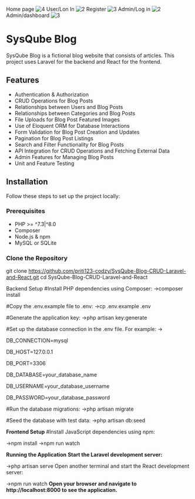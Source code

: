 Home page 
![4](https://github.com/user-attachments/assets/35357f4e-7f02-4652-964b-d0da856a1a1f)
User/Lon In
![2](https://github.com/user-attachments/assets/fd391d49-3206-4222-a33d-45e4dd75fd9e)
Register 
![3](https://github.com/user-attachments/assets/1d414971-106a-4d86-9e78-14a9123be799)
Admin/Log in
![2](https://github.com/user-attachments/assets/6668d3f2-e3cf-48ca-91fb-cbdfa589dc51)
Admin/dashboard
![3](https://github.com/user-attachments/assets/7b728428-8b97-4df8-80ca-8905d0e1e696)

# SysQube Blog

SysQube Blog is a fictional blog website that consists of articles. This project uses Laravel for the backend and React for the frontend.

## Features

- Authentication & Authorization
- CRUD Operations for Blog Posts
- Relationships between Users and Blog Posts
- Relationships between Categories and Blog Posts
- File Uploads for Blog Post Featured Images
- Use of Eloquent ORM for Database Interactions
- Form Validation for Blog Post Creation and Updates
- Pagination for Blog Post Listings
- Search and Filter Functionality for Blog Posts
- API Integration for CRUD Operations and Fetching External Data
- Admin Features for Managing Blog Posts
- Unit and Feature Testing

## Installation

Follow these steps to set up the project locally:

### Prerequisites

- PHP >= ^7.3|^8.0
- Composer
- Node.js & npm
- MySQL or SQLite

### Clone the Repository

git clone https://github.com/priti123-codzy/SysQube-Blog-CRUD-Laravel-and-React.git
cd SysQube-Blog-CRUD-Laravel-and-React


Backend Setup
#Install PHP dependencies using Composer:
->composer install

#Copy the .env.example file to .env:
->cp .env.example .env

#Generate the application key:
->php artisan key:generate

#Set up the database connection in the .env file. For example:
->

DB_CONNECTION=mysql

DB_HOST=127.0.0.1

DB_PORT=3306

DB_DATABASE=your_database_name

DB_USERNAME=your_database_username

DB_PASSWORD=your_database_password

#Run the database migrations:
->php artisan migrate

#Seed the database with test data:
->php artisan db:seed

**Frontend Setup**
#Install JavaScript dependencies using npm:

->npm install
->npm run watch

**Running the Application**
**Start the Laravel development server:**


->php artisan serve
Open another terminal and start the React development server:

->npm run watch
**Open your browser and navigate to http://localhost:8000 to see the application.**
